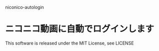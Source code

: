 niconico-autologin

ニコニコ動画に自動でログインします
==================
This software is released under the MIT License, see LICENSE

